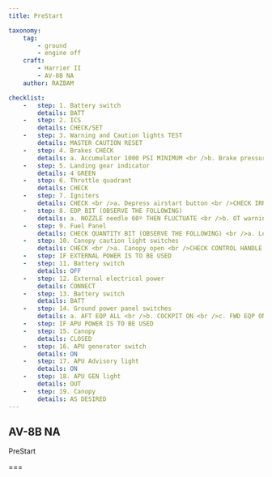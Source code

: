 ```yaml
---
title: PreStart

taxonomy:
    tag:
        - ground
        - engine off
    craft:
        - Harrier II
        - AV-8B NA
    author: RAZBAM

checklist:
    -   step: 1. Battery switch 
        details: BATT 
    -   step: 2. ICS 
        details: CHECK/SET 
    -   step: 3. Warning and Caution lights TEST 
        details: MASTER CAUTION RESET 
    -   step: 4. Brakes CHECK 
        details: a. Accumulator 1000 PSI MINIMUM <br />b. Brake pressure 1500 PSI MINIMUM IF AIRCRAFT NOT SECURED 
    -   step: 5. Landing gear indicator 
        details: 4 GREEN 
    -   step: 6. Throttle quadrant 
        details: CHECK 
    -   step: 7. Igniters 
        details: CHECK <br />a. Depress airstart button <br />CHECK IRREGULAR CRACKING SOUND<br /> IF NO SOUND OR SOUND IS REGULAR, CHECK HAS FAILED <br />b. Manual fuel switch <br />SWITCH ON  <br />CHECK IGNITERS  <br />SWITCH OFF 
    -   step: 8. EDP BIT (OBSERVE THE FOLLOWING) 
        details: a. NOZZLE needle 60º THEN FLUCTUATE <br />b. OT warning light ON <br />c. 15 SEC light ON <br />d. Water flow light ON <br />e. Lights after BIT complete ALL OFF 
    -   step: 9. Fuel Panel 
        details: CHECK QUANTITY BIT (OBSERVE THE FOLLOWING) <br />a. Left window 1400 +/- 100 <br />b. Right window 2400 +/- 100 <br />c. TOT window 3800 +/- 200 <br />d. L and R fuel low level lights FLASHING <br />e. LOAD caution light ON <br />f. BINGO caution light (if bingo fuel set above 4000 pounds) ON <br />g. LEFT and RIGHT full advisory lights FLASHING <br />h. Lights after BIT complete ALL OUT 
    -   step: 10. Canopy caution light switches 
        details: CHECK <br />a. Canopy open <br />CHECK CONTROL HANDLE FULL FORWARD AND CANOPY CAUTION LIGHT ON <br />b. Pull canopy control handle full aft <br />CHECK CANOPY CAUTION LIGHT OFF <br />c. Canopy close <br />CHECK CONTROL HANDLE FULL FORWARD AND CANOPY CAUTION LIGHT OFF        
    -   step: IF EXTERNAL POWER IS TO BE USED 
    -   step: 11. Battery switch 
        details: OFF 
    -   step: 12. External electrical power 
        details: CONNECT 
    -   step: 13. Battery switch 
        details: BATT 
    -   step: 14. Ground power panel switches  
        details: a. AFT EQP ALL <br />b. COCKPIT ON <br />c. FWD EQP ON <br />d. STORES ACP or SMS 
    -   step: IF APU POWER IS TO BE USED 
    -   step: 15. Canopy 
        details: CLOSED 
    -   step: 16. APU generator switch 
        details: ON 
    -   step: 17. APU Advisory light 
        details: ON 
    -   step: 18. APU GEN light 
        details: OUT 
    -   step: 19. Canopy 
        details: AS DESIRED 
---
```


## AV-8B NA 
PreStart

===
